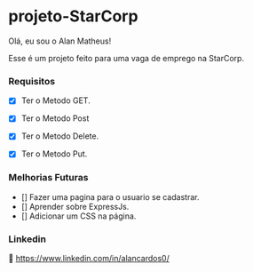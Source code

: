 # projeto-StarCorp

Olá, eu sou o Alan Matheus!

Esse é um projeto feito para uma vaga de emprego na StarCorp.


### Requisitos
- [x] Ter o Metodo GET.
- [x] Ter o Metodo Post
- [x] Ter o Metodo Delete.
- [x] Ter o Metodo Put.


### Melhorias Futuras

- [] Fazer uma pagina para o usuario se cadastrar.
- [] Aprender sobre ExpressJs.
- [] Adicionar um CSS na página.



### Linkedin

:link: https://www.linkedin.com/in/alancardos0/
